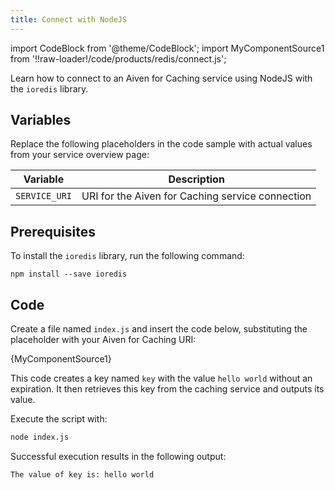 ```yaml
---
title: Connect with NodeJS
---
```


import CodeBlock from '@theme/CodeBlock';
import MyComponentSource1 from '!!raw-loader!/code/products/redis/connect.js';

Learn how to connect to an Aiven for Caching service using NodeJS with the `ioredis` library.


## Variables

Replace the following placeholders in the code sample with actual values
from your service overview page:

 | Variable    | Description                                                  |
 | ----------- | ------------------------------------------------------------ |
 | `SERVICE_URI`| URI for the Aiven for Caching service connection |

## Prerequisites

To install the `ioredis` library, run the following command:

```shell
npm install --save ioredis
```

## Code

Create a file named `index.js` and insert the code below,
substituting the placeholder with your Aiven for Caching URI:

<CodeBlock language='javascript'>{MyComponentSource1}</CodeBlock>

This code creates a key named `key` with the value `hello world` without an expiration.
It then retrieves this key from the caching service and outputs its value.

Execute the script with:

```bash
node index.js
```

Successful execution results in the following output:

```plaintext
The value of key is: hello world
```
